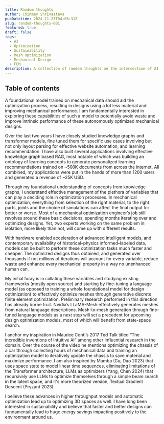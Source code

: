 ```yaml
---
title: Random thoughts
author: Chinmay Shrivastava
pubDatetime: 2024-11-23T04:06:31Z
slug: random-thoughts-001
featured: true
draft: false
tags:
  - AI
  - Optimization
  - Sustainability
  - Mesh Optimization
  - Mechanical Design
  - FEM
description: A collection of random thoughts on the intersection of AI and mechanical design.
---
```


## Table of contents

A foundational model trained on mechanical data should aid the optimization process, resulting in designs using a lot less material and improving mechanical performance. I am fundamentally interested in exploring these capabilities of such a model to potentially avoid waste and improve intrinsic performance of these autonomously optimized mechanical designs.

Over the last two years I have closely studied knowledge graphs and transformer models, fine tuned them for specific use cases involving but not only layout parsing for effective website automation, and learning recommendation. I have also built several applications involving effective knowledge graph based RAG, most notable of which was building an ontology of learning concepts to generate personalized learning recommendations trained on ~500K documents from across the internet. All combined, my applications were put in the hands of more than 1200 users and generated a revenue of ~25K USD.

Through my foundational understanding of concepts from knowledge graphs, I understand effective management of the plethora of variables that can play a deciding role in optimization processes. In mechanical optimization, everything from selection of the right material, to the right parts, joints and the choice of simulations can affect the final output for better or worse. Most of a mechanical optimization engineer’s job still revolves around these basic decisions, spending months iterating over and optimizing designs. Yet, two experts working on the same problem in isolation, more likely than not, will come up with different results.

With hardware enabled acceleration of advanced intelligent models, and contemporary availability of historical–physics informed–labeled data, models can be built to perform these optimization tasks much faster and cheaper. The optimized designs thus obtained, and generated over thousands if not millions of iterations will account for every variable, reduce waste and enhance every mechanical property in a way no unenhanced human can.

My initial foray is in collating these variables and studying existing frameworks (mostly open source) and starting by fine-tuning a language model (as opposed to training a whole foundational model for design optimization) to effectively optimize meshes through generative discrete finite element optimization. Preliminary research performed in this direction has already borne fruit. Nvidia’s LLaMA-Mesh effectively generates meshes from natural language descriptions. Mesh-to-mesh generation through fine-tuned language models as a next step will set a precedent for upcoming design optimization models, most of which will benefit from state-space search.

I anchor my inspiration in Maurice Conti’s 2017 Ted Talk titled “The incredible inventions of intuitive AI” among other influential research in the domain. Over the course of the video he mentions optimizing the chassis of a car through collecting hours of mechanical data and training an optimization model to iteratively update the chassis to save material and maximize performance. I am also inspired by Mamba (Gu, Dao 2023) that uses space state to model linear time sequences, eliminating limitations of the Transformer architecture, LLMs as optimizers (Yang, Chen 2024) that recursively use LLMs to optimize themselves through a simple beam search in the latent space, and it's more theorized version, Textual Gradient Descent (Pryzant 2023).

I believe these advances in higher throughput models and automatic optimization lead up to optimizing 3D spaces as well. I have long been interested in sustainability and believe that faster and better designs can fundamentally lead to huge energy savings impacting positively to the environment around us.
